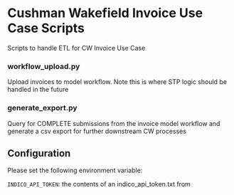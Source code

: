 # Cushman Wakefield Invoice Use Case Scripts

Scripts to handle ETL for CW Invoice Use Case

### workflow_upload.py

Upload invoices to model workflow.  Note this is where STP logic should be
handled in the future

### generate_export.py

Query for COMPLETE submissions from the invoice model workflow and generate a
csv export for further downstream CW processes

## Configuration

Please set the following environment variable:

`INDICO_API_TOKEN`: the contents of an indico_api_token.txt from 